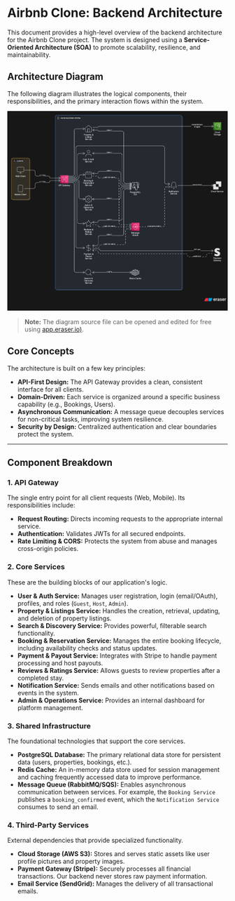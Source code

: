 # Airbnb Clone: Backend Architecture

This document provides a high-level overview of the backend architecture for the Airbnb Clone project. The system is designed using a **Service-Oriented Architecture (SOA)** to promote scalability, resilience, and maintainability.

## Architecture Diagram

The following diagram illustrates the logical components, their responsibilities, and the primary interaction flows within the system.

![Architecture Diagram](./features-and-functionalities/BE_sys_architecture.png)

> **Note:** The diagram source file can be opened and edited for free using [app.eraser.io)](https://app.eraser.io/workspace/2fa4z9na8XOWr0riqwnf?origin=share).

## Core Concepts

The architecture is built on a few key principles:

- **API-First Design:** The API Gateway provides a clean, consistent interface for all clients.
- **Domain-Driven:** Each service is organized around a specific business capability (e.g., Bookings, Users).
- **Asynchronous Communication:** A message queue decouples services for non-critical tasks, improving system resilience.
- **Security by Design:** Centralized authentication and clear boundaries protect the system.

---

## Component Breakdown

### 1. API Gateway

The single entry point for all client requests (Web, Mobile). Its responsibilities include:

- **Request Routing:** Directs incoming requests to the appropriate internal service.
- **Authentication:** Validates JWTs for all secured endpoints.
- **Rate Limiting & CORS:** Protects the system from abuse and manages cross-origin policies.

### 2. Core Services

These are the building blocks of our application's logic.

- **User & Auth Service:** Manages user registration, login (email/OAuth), profiles, and roles (`Guest`, `Host`, `Admin`).
- **Property & Listings Service:** Handles the creation, retrieval, updating, and deletion of property listings.
- **Search & Discovery Service:** Provides powerful, filterable search functionality.
- **Booking & Reservation Service:** Manages the entire booking lifecycle, including availability checks and status updates.
- **Payment & Payout Service:** Integrates with Stripe to handle payment processing and host payouts.
- **Reviews & Ratings Service:** Allows guests to review properties after a completed stay.
- **Notification Service:** Sends emails and other notifications based on events in the system.
- **Admin & Operations Service:** Provides an internal dashboard for platform management.

### 3. Shared Infrastructure

The foundational technologies that support the core services.

- **PostgreSQL Database:** The primary relational data store for persistent data (users, properties, bookings, etc.).
- **Redis Cache:** An in-memory data store used for session management and caching frequently accessed data to improve performance.
- **Message Queue (RabbitMQ/SQS):** Enables asynchronous communication between services. For example, the `Booking Service` publishes a `booking_confirmed` event, which the `Notification Service` consumes to send an email.

### 4. Third-Party Services

External dependencies that provide specialized functionality.

- **Cloud Storage (AWS S3):** Stores and serves static assets like user profile pictures and property images.
- **Payment Gateway (Stripe):** Securely processes all financial transactions. Our backend never stores raw payment information.
- **Email Service (SendGrid):** Manages the delivery of all transactional emails.

